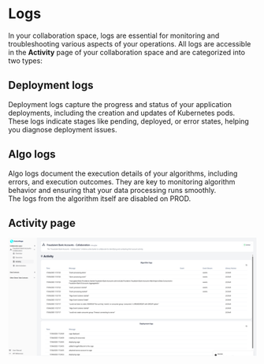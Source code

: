 # Logs

In your collaboration space, logs are essential for monitoring and troubleshooting various aspects of your operations.
All logs are accessible in the **Activity** page of your collaboration space and are categorized into two types:

## Deployment logs

Deployment logs capture the progress and status of your application deployments, including the creation and updates of Kubernetes pods. These logs indicate stages like pending, deployed, or error states, helping you diagnose deployment issues.

## Algo logs

Algo logs document the execution details of your algorithms, including errors, and execution outcomes.
They are key to monitoring algorithm behavior and ensuring that your data processing runs smoothly.  
The logs from the algorithm itself are disabled on PROD.

## Activity page

![screenshot of logs](img/39_activity.png)
